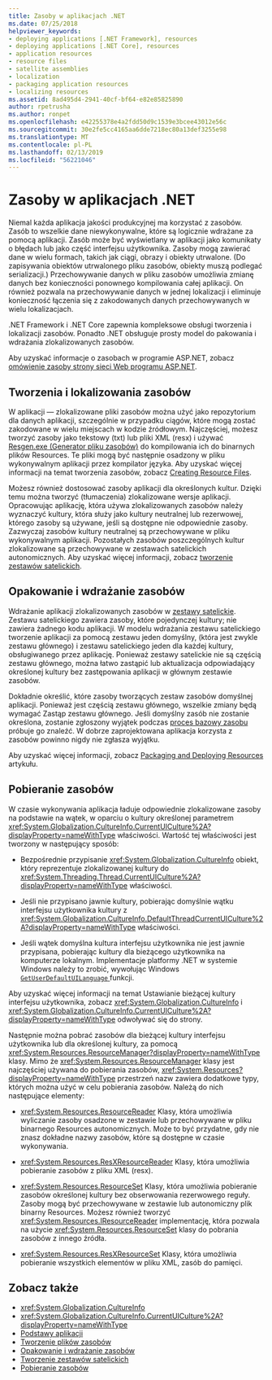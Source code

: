 ```yaml
---
title: Zasoby w aplikacjach .NET
ms.date: 07/25/2018
helpviewer_keywords:
- deploying applications [.NET Framework], resources
- deploying applications [.NET Core], resources
- application resources
- resource files
- satellite assemblies
- localization
- packaging application resources
- localizing resources
ms.assetid: 8ad495d4-2941-40cf-bf64-e82e85825890
author: rpetrusha
ms.author: ronpet
ms.openlocfilehash: e42255378e4a2fdd50d9c1539e3bcee43012e56c
ms.sourcegitcommit: 30e2fe5cc4165aa6dde7218ec80a13def3255e98
ms.translationtype: MT
ms.contentlocale: pl-PL
ms.lasthandoff: 02/13/2019
ms.locfileid: "56221046"
---
```

# <a name="resources-in-net-apps"></a>Zasoby w aplikacjach .NET
Niemal każda aplikacja jakości produkcyjnej ma korzystać z zasobów. Zasób to wszelkie dane niewykonywalne, które są logicznie wdrażane za pomocą aplikacji. Zasób może być wyświetlany w aplikacji jako komunikaty o błędach lub jako część interfejsu użytkownika. Zasoby mogą zawierać dane w wielu formach, takich jak ciągi, obrazy i obiekty utrwalone. (Do zapisywania obiektów utrwalonego pliku zasobów, obiekty muszą podlegać serializacji.) Przechowywanie danych w pliku zasobów umożliwia zmianę danych bez konieczności ponownego kompilowania całej aplikacji. On również pozwala na przechowywanie danych w jednej lokalizacji i eliminuje konieczność łączenia się z zakodowanych danych przechowywanych w wielu lokalizacjach.  
  
 .NET Framework i .NET Core zapewnia kompleksowe obsługi tworzenia i lokalizacji zasobów. Ponadto .NET obsługuje prosty model do pakowania i wdrażania zlokalizowanych zasobów.  
  
 Aby uzyskać informacje o zasobach w programie ASP.NET, zobacz [omówienie zasoby strony sieci Web programu ASP.NET](https://docs.microsoft.com/previous-versions/aspnet/ms227427(v=vs.100)).  
  
 ## <a name="creating-and-localizing-resources"></a>Tworzenia i lokalizowania zasobów  
 W aplikacji — zlokalizowane pliki zasobów można użyć jako repozytorium dla danych aplikacji, szczególnie w przypadku ciągów, które mogą zostać zakodowane w wielu miejscach w kodzie źródłowym. Najczęściej, możesz tworzyć zasoby jako tekstowy (txt) lub pliki XML (resx) i używać [Resgen.exe (Generator pliku zasobów)](../../../docs/framework/tools/resgen-exe-resource-file-generator.md) do kompilowania ich do binarnych plików Resources. Te pliki mogą być następnie osadzony w pliku wykonywalnym aplikacji przez kompilator języka. Aby uzyskać więcej informacji na temat tworzenia zasobów, zobacz [Creating Resource Files](../../../docs/framework/resources/creating-resource-files-for-desktop-apps.md).  
  
 Możesz również dostosować zasoby aplikacji dla określonych kultur. Dzięki temu można tworzyć (tłumaczenia) zlokalizowane wersje aplikacji. Opracowując aplikację, która używa zlokalizowanych zasobów należy wyznaczyć kultury, która służy jako kultury neutralnej lub rezerwowej, którego zasoby są używane, jeśli są dostępne nie odpowiednie zasoby. Zazwyczaj zasobów kultury neutralnej są przechowywane w pliku wykonywalnym aplikacji. Pozostałych zasobów poszczególnych kultur zlokalizowane są przechowywane w zestawach satelickich autonomicznych. Aby uzyskać więcej informacji, zobacz [tworzenie zestawów satelickich](../../../docs/framework/resources/creating-satellite-assemblies-for-desktop-apps.md).  
  
## <a name="packaging-and-deploying-resources"></a>Opakowanie i wdrażanie zasobów  
 Wdrażanie aplikacji zlokalizowanych zasobów w [zestawy satelickie](../../../docs/framework/resources/packaging-and-deploying-resources-in-desktop-apps.md). Zestawu satelickiego zawiera zasoby, które pojedynczej kultury; nie zawiera żadnego kodu aplikacji. W modelu wdrażania zestawu satelickiego tworzenie aplikacji za pomocą zestawu jeden domyślny, (która jest zwykle zestawu głównego) i zestawu satelickiego jeden dla każdej kultury, obsługiwanego przez aplikację. Ponieważ zestawy satelickie nie są częścią zestawu głównego, można łatwo zastąpić lub aktualizacja odpowiadający określonej kultury bez zastępowania aplikacji w głównym zestawie zasobów.  
  
 Dokładnie określić, które zasoby tworzących zestaw zasobów domyślnej aplikacji. Ponieważ jest częścią zestawu głównego, wszelkie zmiany będą wymagać Zastąp zestawu głównego. Jeśli domyślny zasób nie zostanie określona, zostanie zgłoszony wyjątek podczas [proces bazowy zasobu](../../../docs/framework/resources/packaging-and-deploying-resources-in-desktop-apps.md) próbuje go znaleźć. W dobrze zaprojektowana aplikacja korzysta z zasobów powinno nigdy nie zgłasza wyjątku.  
  
 Aby uzyskać więcej informacji, zobacz [Packaging and Deploying Resources](../../../docs/framework/resources/packaging-and-deploying-resources-in-desktop-apps.md) artykułu.  
  
## <a name="retrieving-resources"></a>Pobieranie zasobów  
 W czasie wykonywania aplikacja ładuje odpowiednie zlokalizowane zasoby na podstawie na wątek, w oparciu o kultury określonej parametrem <xref:System.Globalization.CultureInfo.CurrentUICulture%2A?displayProperty=nameWithType> właściwości. Wartość tej właściwości jest tworzony w następujący sposób:  
  
-   Bezpośrednie przypisanie <xref:System.Globalization.CultureInfo> obiekt, który reprezentuje zlokalizowanej kultury do <xref:System.Threading.Thread.CurrentUICulture%2A?displayProperty=nameWithType> właściwości.  
  
-   Jeśli nie przypisano jawnie kultury, pobierając domyślnie wątku interfejsu użytkownika kultury z <xref:System.Globalization.CultureInfo.DefaultThreadCurrentUICulture%2A?displayProperty=nameWithType> właściwości.  
  
-   Jeśli wątek domyślna kultura interfejsu użytkownika nie jest jawnie przypisana, pobierając kultury dla bieżącego użytkownika na komputerze lokalnym. Implementacje platformy .NET w systemie Windows należy to zrobić, wywołując Windows [ `GetUserDefaultUILanguage` ](/windows/desktop/api/winnls/nf-winnls-getuserdefaultuilanguage) funkcji.  
  
 Aby uzyskać więcej informacji na temat Ustawianie bieżącej kultury interfejsu użytkownika, zobacz <xref:System.Globalization.CultureInfo> i <xref:System.Globalization.CultureInfo.CurrentUICulture%2A?displayProperty=nameWithType> odwoływać się do strony.  
  
 Następnie można pobrać zasobów dla bieżącej kultury interfejsu użytkownika lub dla określonej kultury, za pomocą <xref:System.Resources.ResourceManager?displayProperty=nameWithType> klasy. Mimo że <xref:System.Resources.ResourceManager> klasy jest najczęściej używana do pobierania zasobów, <xref:System.Resources?displayProperty=nameWithType> przestrzeń nazw zawiera dodatkowe typy, których można użyć w celu pobierania zasobów. Należą do nich następujące elementy:  
  
-   <xref:System.Resources.ResourceReader> Klasy, która umożliwia wyliczanie zasoby osadzone w zestawie lub przechowywane w pliku binarnego Resources autonomicznych. Może to być przydatne, gdy nie znasz dokładne nazwy zasobów, które są dostępne w czasie wykonywania.  
  
-   <xref:System.Resources.ResXResourceReader> Klasy, która umożliwia pobieranie zasobów z pliku XML (resx).  
  
-   <xref:System.Resources.ResourceSet> Klasy, która umożliwia pobieranie zasobów określonej kultury bez obserwowania rezerwowego reguły. Zasoby mogą być przechowywane w zestawie lub autonomiczny plik binarny Resources. Możesz również tworzyć <xref:System.Resources.IResourceReader> implementację, która pozwala na użycie <xref:System.Resources.ResourceSet> klasy do pobrania zasobów z innego źródła.  
  
-   <xref:System.Resources.ResXResourceSet> Klasy, która umożliwia pobieranie wszystkich elementów w pliku XML, zasób do pamięci.  
  
## <a name="see-also"></a>Zobacz także
- <xref:System.Globalization.CultureInfo>
- <xref:System.Globalization.CultureInfo.CurrentUICulture%2A?displayProperty=nameWithType>
- [Podstawy aplikacji](../../../docs/standard/application-essentials.md)
- [Tworzenie plików zasobów](../../../docs/framework/resources/creating-resource-files-for-desktop-apps.md)
- [Opakowanie i wdrażanie zasobów](../../../docs/framework/resources/packaging-and-deploying-resources-in-desktop-apps.md)
- [Tworzenie zestawów satelickich](../../../docs/framework/resources/creating-satellite-assemblies-for-desktop-apps.md)
- [Pobieranie zasobów](../../../docs/framework/resources/retrieving-resources-in-desktop-apps.md)
